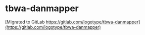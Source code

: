 # tbwa-danmapper

[Migrated to GitLab https://gitlab.com/logotype/tbwa-danmapper](https://gitlab.com/logotype/tbwa-danmapper)
